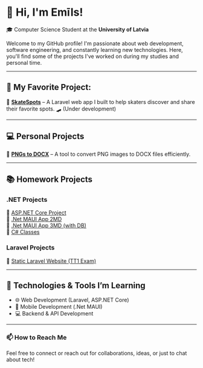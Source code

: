 # 👋 Hi, I'm Emīls!  
🎓 Computer Science Student at the **University of Latvia**  

Welcome to my GitHub profile! I'm passionate about web development, software engineering, and constantly learning new technologies. Here, you'll find some of the projects I've worked on during my studies and personal time.

---

## 🚀 My Favorite Project:  
🔹 **[SkateSpots](https://github.com/krapsits1/SkateSpots)** – A Laravel web app I built to help skaters discover and share their favorite spots. 🛹 (Under development)  

---

## 💻 Personal Projects  
🔹 **[PNGs to DOCX](https://github.com/krapsits1/PNGs_to_DOCX)** – A tool to convert PNG images to DOCX files efficiently.  

---

## 📚 Homework Projects  

### .NET Projects  
🔹 [ASP.NET Core Project](https://github.com/krapsits1/ASP-.NET-CORE)  
🔹 [.Net MAUI App 2MD](https://github.com/krapsits1/.NetMaui_2MD)  
🔹 [.Net MAUI App 3MD (with DB)](https://github.com/krapsits1/.NetMaui_3MD_DB)  
🔹 [C# Classes](https://github.com/krapsits1/C-Clases)  


### Laravel Projects  
🔹 [Static Laravel Website (TT1 Exam)](https://github.com/krapsits1/TT1_exam)  

---

## 🔧 Technologies & Tools I’m Learning  
- 🌐 Web Development (Laravel, ASP.NET Core)  
- 📱 Mobile Development (.Net MAUI)  
- 💻 Backend & API Development  

---

### 📫 How to Reach Me  
Feel free to connect or reach out for collaborations, ideas, or just to chat about tech!
